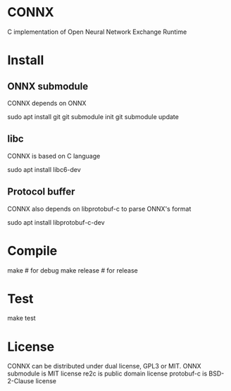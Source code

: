 # CONNX
C implementation of Open Neural Network Exchange Runtime

# Install
## ONNX submodule
CONNX depends on ONNX

sudo apt install git
git submodule init
git submodule update

## libc
CONNX is based on C language

sudo apt install libc6-dev

## Protocol buffer
CONNX also depends on libprotobuf-c to parse ONNX's format

sudo apt install libprotobuf-c-dev

# Compile
make			# for debug
make release	# for release

# Test
make test

# License
CONNX can be distributed under dual license, GPL3 or MIT.
ONNX submodule is MIT license
re2c is public domain license
protobuf-c is BSD-2-Clause license
